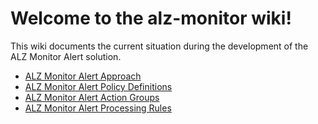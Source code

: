 # Welcome to the alz-monitor wiki!

This wiki documents the current situation during the development of the ALZ Monitor Alert solution.

- [ALZ Monitor Alert Approach](https://github.com/Azure/alz-monitor/docs/wiki/alertapproach.md)
- [ALZ Monitor Alert Policy Definitions](https://github.com/Azure/alz-monitor/docs/wiki/alertpolicydefinitions.md)
- [ALZ Monitor Alert Action Groups](https://github.com/Azure/alz-monitor/docs/wiki/alertactiongroups.md)
- [ALZ Monitor Alert Processing Rules](https://github.com/Azure/alz-monitor/docs/wiki/alertprocessingrules.md)